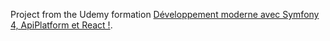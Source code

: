 Project from the Udemy formation [Développement moderne avec Symfony 4, ApiPlatform et React !](https://www.udemy.com/course/symfony-api-platform-react/).
